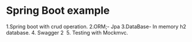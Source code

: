 # Spring Boot example

1.Spring boot with crud operation.
2.ORM;- Jpa
3.DataBase- In memory h2 database.
4. Swagger 2 
5. Testing with Mockmvc. 
